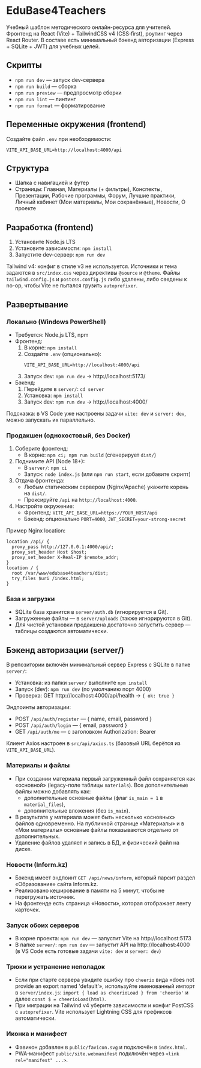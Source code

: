 # EduBase4Teachers

Учебный шаблон методического онлайн-ресурса для учителей. Фронтенд на React (Vite) + TailwindCSS v4 (CSS‑first), роутинг через React Router. В составе есть минимальный бэкенд авторизации (Express + SQLite + JWT) для учебных целей.

## Скрипты
- `npm run dev` — запуск dev-сервера
- `npm run build` — сборка
- `npm run preview` — предпросмотр сборки
- `npm run lint` — линтинг
- `npm run format` — форматирование

## Переменные окружения (frontend)
Создайте файл `.env` при необходимости:
```
VITE_API_BASE_URL=http://localhost:4000/api
```

## Структура
- Шапка с навигацией и футер
- Страницы: Главная, Материалы (+ фильтры), Конспекты, Презентации, Рабочие программы, Форум, Лучшие практики, Личный кабинет (Мои материалы, Мои сохранённые), Новости, О проекте

## Разработка (frontend)
1. Установите Node.js LTS
2. Установите зависимости: `npm install`
3. Запустите dev-сервер: `npm run dev`

Tailwind v4: конфиг в стиле v3 не используется. Источники и тема задаются в `src/index.css` через директивы `@source` и `@theme`. Файлы `tailwind.config.js` и `postcss.config.js` либо удалены, либо сведены к no-op, чтобы Vite не пытался грузить `autoprefixer`.

## Развертывание

### Локально (Windows PowerShell)
- Требуется: Node.js LTS, npm
- Фронтенд:
  1. В корне: `npm install`
  2. Создайте `.env` (опционально):
	  ```
	  VITE_API_BASE_URL=http://localhost:4000/api
	  ```
  3. Запуск dev: `npm run dev` → http://localhost:5173/
- Бэкенд:
  1. Перейдите в `server/`: `cd server`
  2. Установка: `npm install`
  3. Запуск dev: `npm run dev` → http://localhost:4000/

Подсказка: в VS Code уже настроены задачи `vite: dev` и `server: dev`, можно запускать их параллельно.

### Продакшен (однохостовый, без Docker)
1. Соберите фронтенд:
	- В корне: `npm ci; npm run build` (сгенерирует `dist/`)
2. Поднимите API (Node 18+):
	- В `server/`: `npm ci`
	- Запуск: `node index.js` (или `npm run start`, если добавите скрипт)
3. Отдача фронтенда:
	- Любым статическим сервером (Nginx/Apache) укажите корень на `dist/`.
	- Проксируйте `/api` на `http://localhost:4000`.
4. Настройте окружение:
	- Фронтенд: `VITE_API_BASE_URL=https://YOUR_HOST/api`
	- Бэкенд: опционально `PORT=4000`, `JWT_SECRET=your-strong-secret`

Пример Nginx location:
```
location /api/ {
  proxy_pass http://127.0.0.1:4000/api/;
  proxy_set_header Host $host;
  proxy_set_header X-Real-IP $remote_addr;
}
location / {
  root /var/www/edubase4teachers/dist;
  try_files $uri /index.html;
}
```

### База и загрузки
- SQLite база хранится в `server/auth.db` (игнорируется в Git).
- Загруженные файлы — в `server/uploads` (также игнорируются в Git).
- Для чистой установки продакшена достаточно запустить сервер — таблицы создаются автоматически.

## Бэкенд авторизации (server/)
В репозитории включён минимальный сервер Express с SQLite в папке `server/`:

- Установка: из папки `server/` выполните `npm install`
- Запуск (dev): `npm run dev` (по умолчанию порт 4000)
- Проверка: GET http://localhost:4000/api/health → `{ ok: true }`

Эндпоинты авторизации:
- POST `/api/auth/register` — { name, email, password }
- POST `/api/auth/login` — { email, password }
- GET `/api/auth/me` — с заголовком Authorization: Bearer <token>

Клиент Axios настроен в `src/api/axios.ts` (базовый URL берётся из `VITE_API_BASE_URL`).

### Материалы и файлы
- При создании материала первый загруженный файл сохраняется как «основной» (legacy-поле таблицы `materials`). Все дополнительные файлы можно добавлять как:
	- дополнительные основные файлы (флаг `is_main = 1` в `material_files`),
	- дополнительные вложения (без `is_main`).
- В результате у материала может быть несколько «основных» файлов одновременно. На публичной странице «Материалы» и в «Мои материалы» основные файлы показываются отдельно от дополнительных.
- Удаление файлов удаляет и запись в БД, и физический файл на диске.

### Новости (Inform.kz)
- Бэкенд имеет эндпоинт `GET /api/news/inform`, который парсит раздел «Образование» сайта Inform.kz.
- Реализовано кеширование в памяти на 5 минут, чтобы не перегружать источник.
- На фронтенде есть страница «Новости», которая отображает ленту карточек.

### Запуск обоих серверов
- В корне проекта: `npm run dev` — запустит Vite на http://localhost:5173
- В папке `server/`: `npm run dev` — запустит API на http://localhost:4000 (в VS Code есть готовые задачи `vite: dev` и `server: dev`)

### Трюки и устранение неполадок
- Если при старте сервера увидите ошибку про `cheerio` вида «does not provide an export named 'default'», используйте именованный импорт в `server/index.js`:
	`import { load as cheerioLoad } from 'cheerio'` и далее `const $ = cheerioLoad(html)`.
 - При миграции на Tailwind v4 уберите зависимости и конфиг PostCSS с `autoprefixer`. Vite использует Lightning CSS для префиксов автоматически.

### Иконка и манифест
- Фавикон добавлен в `public/favicon.svg` и подключён в `index.html`.
- PWA‑манифест `public/site.webmanifest` подключён через `<link rel="manifest" ...>`.
